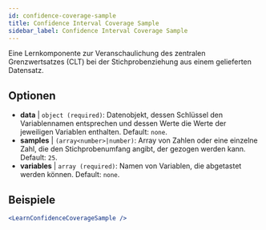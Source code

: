 ```yaml
---
id: confidence-coverage-sample
title: Confidence Interval Coverage Sample
sidebar_label: Confidence Interval Coverage Sample
---
```


Eine Lernkomponente zur Veranschaulichung des zentralen Grenzwertsatzes (CLT) bei der Stichprobenziehung aus einem gelieferten Datensatz.

## Optionen

* __data__ | `object (required)`: Datenobjekt, dessen Schlüssel den Variablennamen entsprechen und dessen Werte die Werte der jeweiligen Variablen enthalten. Default: `none`.
* __samples__ | `(array<number>|number)`: Array von Zahlen oder eine einzelne Zahl, die den Stichprobenumfang angibt, der gezogen werden kann. Default: `25`.
* __variables__ | `array (required)`: Namen von Variablen, die abgetastet werden können. Default: `none`.


## Beispiele

```jsx live
<LearnConfidenceCoverageSample />
```

